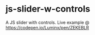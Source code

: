 # js-slider-w-controls
A JS slider with controls. Live example @ https://codepen.io/Luminx/pen/ZEKEBLR
